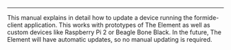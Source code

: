 ---
This manual explains in detail how to update a device running the formide-client application.
This works with prototypes of The Element as well as custom devices like Raspberry Pi 2 or Beagle Bone Black.
In the future, The Element will have automatic updates, so no manual updating is required.
